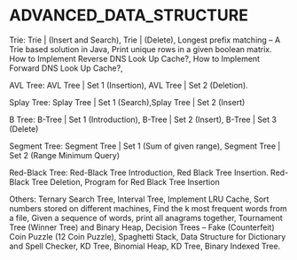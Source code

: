 # ADVANCED_DATA_STRUCTURE

Trie: Trie | 
(Insert and Search), 
Trie | (Delete), 
Longest prefix matching – A Trie based solution in Java, 
Print unique rows in a given boolean matrix. 
How to Implement Reverse DNS Look Up Cache?, 
How to Implement Forward DNS Look Up Cache?,

AVL Tree: AVL Tree | Set 1 (Insertion), AVL Tree | Set 2 (Deletion).

Splay Tree: Splay Tree | Set 1 (Search),Splay Tree | Set 2 (Insert)

B Tree: B-Tree | Set 1 (Introduction), B-Tree | Set 2 (Insert), B-Tree | Set 3 (Delete)

Segment Tree: Segment Tree | Set 1 (Sum of given range), Segment Tree | Set 2 (Range Minimum Query)

Red-Black Tree: Red-Black Tree Introduction, Red Black Tree Insertion. Red-Black Tree Deletion, Program for Red Black Tree Insertion

Others: 
Ternary Search Tree, 
Interval Tree, 
Implement LRU Cache, 
Sort numbers stored on different machines, 
Find the k most frequent words from a file, 
Given a sequence of words, print all anagrams together,
Tournament Tree (Winner Tree) and Binary Heap, 
Decision Trees – Fake (Counterfeit) 
Coin Puzzle (12 Coin Puzzle), Spaghetti Stack,
Data Structure for Dictionary and Spell Checker,
KD Tree, 
Binomial Heap,
KD Tree, 
Binary Indexed Tree.
